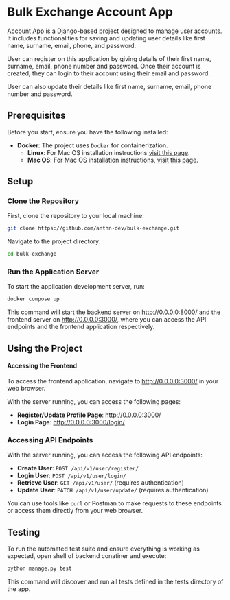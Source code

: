 # Bulk Exchange Account App

Account App is a Django-based project designed to manage user accounts. It includes functionalities for saving and updating user details like first name, surname, email, phone, and password.

User can register on this application by giving details of their first name, surname, email, phone number and password. Once their account is created, they can login to their account using their email and password.

User can also update their details like first name, surname, email, phone number and password.


## Prerequisites

Before you start, ensure you have the following installed:

- **Docker**: The project uses `Docker` for containerization.
  - **Linux**: For Mac OS installation instructions [visit this page](https://docs.docker.com/desktop/install/windows-install/).
  - **Mac OS**: For Mac OS installation instructions, [visit this page](https://docs.docker.com/desktop/install/mac-install/).

## Setup

### Clone the Repository

First, clone the repository to your local machine:

```bash
git clone https://github.com/anthn-dev/bulk-exchange.git
```

Navigate to the project directory:

```bash
cd bulk-exchange
```

### Run the Application Server

To start the application development server, run:

```bash
docker compose up
```

This command will start the backend server on http://0.0.0.0:8000/ and the frontend server on http://0.0.0.0:3000/, where you can access the API endpoints and the frontend application respectively.

## Using the Project

#### Accessing the Frontend

To access the frontend application, navigate to http://0.0.0.0:3000/ in your web browser.

With the server running, you can access the following pages:

- **Register/Update Profile Page**: http://0.0.0.0:3000/
- **Login Page**: http://0.0.0.0:3000/login/


### Accessing API Endpoints

With the server running, you can access the following API endpoints:

- **Create User**: `POST /api/v1/user/register/`
- **Login User**: `POST /api/v1/user/login/`
- **Retrieve User**: `GET /api/v1/user/` (requires authentication)
- **Update User**: `PATCH /api/v1/user/update/` (requires authentication)


You can use tools like `curl` or Postman to make requests to these endpoints or access them directly from your web browser.

## Testing

To run the automated test suite and ensure everything is working as expected, open shell of backend conatiner and execute:

```bash
python manage.py test
```

This command will discover and run all tests defined in the tests directory of the app.
